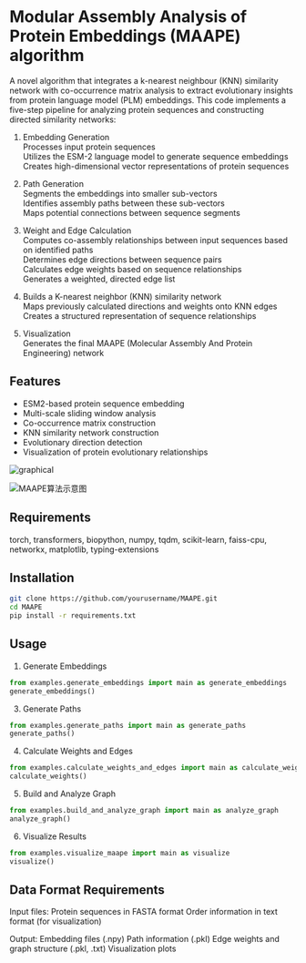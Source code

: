# Modular Assembly Analysis of Protein Embeddings (MAAPE) algorithm

A novel algorithm that integrates a k-nearest neighbour (KNN) similarity network with co-occurrence matrix analysis to extract evolutionary insights from protein language model (PLM) embeddings.
This code implements a five-step pipeline for analyzing protein sequences and constructing directed similarity networks:

1. Embedding Generation\
Processes input protein sequences\
Utilizes the ESM-2 language model to generate sequence embeddings\
Creates high-dimensional vector representations of protein sequences
2. Path Generation\
Segments the embeddings into smaller sub-vectors\
Identifies assembly paths between these sub-vectors\
Maps potential connections between sequence segments
3. Weight and Edge Calculation\
Computes co-assembly relationships between input sequences based on identified paths\
Determines edge directions between sequence pairs\
Calculates edge weights based on sequence relationships\
Generates a weighted, directed edge list

4. Builds a K-nearest neighbor (KNN) similarity network\
Maps previously calculated directions and weights onto KNN edges\
Creates a structured representation of sequence relationships
5. Visualization\
Generates the final MAAPE (Molecular Assembly And Protein Engineering) network

## Features
- ESM2-based protein sequence embedding
- Multi-scale sliding window analysis
- Co-occurrence matrix construction
- KNN similarity network construction
- Evolutionary direction detection
- Visualization of protein evolutionary relationships



![graphical](https://github.com/user-attachments/assets/77610421-6d2d-44fb-bcb0-4944b8586c5a)


![MAAPE算法示意图](https://github.com/user-attachments/assets/b36e147d-d28e-4784-9292-de9e3ae33e7a)

##  Requirements
torch,
transformers,
biopython,
numpy,
tqdm,
scikit-learn,
faiss-cpu,
networkx,
matplotlib,
typing-extensions

## Installation
```bash
git clone https://github.com/yourusername/MAAPE.git
cd MAAPE
pip install -r requirements.txt
```

## Usage
1. Generate Embeddings
```python
from examples.generate_embeddings import main as generate_embeddings
generate_embeddings()
```

3. Generate Paths
```python
from examples.generate_paths import main as generate_paths
generate_paths()
```

4. Calculate Weights and Edges
```python
from examples.calculate_weights_and_edges import main as calculate_weights
calculate_weights()
```

5. Build and Analyze Graph
```python
from examples.build_and_analyze_graph import main as analyze_graph
analyze_graph()
```

6. Visualize Results
```python
from examples.visualize_maape import main as visualize
visualize()
```

## Data Format Requirements

Input files:
Protein sequences in FASTA format
Order information in text format (for visualization)

Output:
Embedding files (.npy)
Path information (.pkl)
Edge weights and graph structure (.pkl, .txt)
Visualization plots


